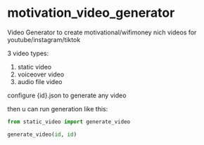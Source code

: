 # motivation_video_generator
Video Generator to create motivational/wifimoney nich videos for youtube/instagram/tiktok

3 video types:

1. static video
2. voiceover video
3. audio file video

configure {id}.json to generate any video

then u can run generation like this:

```python
from static_video import generate_video

generate_video(id, id)
```
